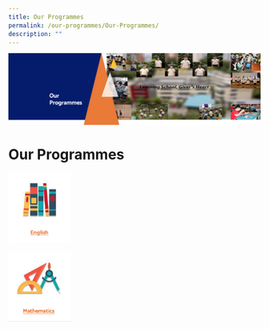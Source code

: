 ```yaml
---
title: Our Programmes
permalink: /our-programmes/Our-Programmes/
description: ""
---
```

![](/images/OurProgrammes1.png)

Our Programmes
==============

<p><a href="/our-programmes/IP-Core-Curriculum/English/"><img style="width:25%" src="/images/eng.png"></a></p>


<p><a href="[http://google.com/linkhere](http://google.com/linkhere)"><img style="width:25%" src="/images/math.png"></a></p>